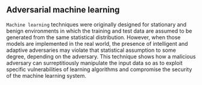 ## Adversarial machine learning

`Machine learning` techniques were originally designed for stationary and benign environments in which the training and test data are assumed to be generated from the same statistical distribution. However, when those models are implemented in the real world, the presence of intelligent and adaptive adversaries may violate that statistical assumption to some degree, depending on the adversary. This technique shows how a malicious adversary can surreptitiously manipulate the input data so as to exploit specific vulnerabilities of learning algorithms and compromise the security of the machine learning system.
